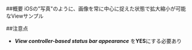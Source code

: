 ##概要
iOSの"写真"のように、画像を常に中心に捉えた状態で拡大縮小が可能なViewサンプル


##注意点
* ***View controller-based status bar appearance*** を**YES**にする必要あり
